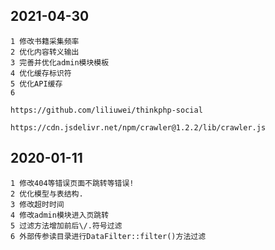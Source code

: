 ## 2021-04-30

~~~
1 修改书籍采集频率
2 优化内容转义输出
3 完善并优化admin模块模板
4 优化缓存标识符
5 优化API缓存
6
~~~



~~~
https://github.com/liliuwei/thinkphp-social

https://cdn.jsdelivr.net/npm/crawler@1.2.2/lib/crawler.js
~~~

## 2020-01-11

~~~
1 修改404等错误页面不跳转等错误!
2 优化模型与表结构.
3 修改超时时间
4 修改admin模块进入页跳转
5 过滤方法增加前后\/.符号过滤
6 外部传参读目录进行DataFilter::filter()方法过滤
~~~
